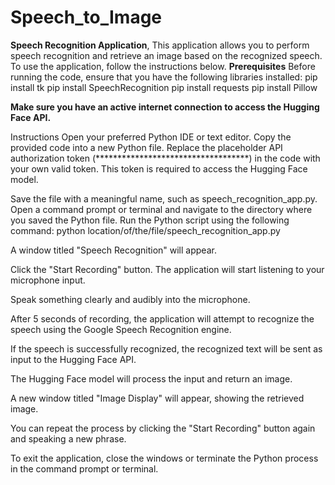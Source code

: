 # Speech_to_Image
**Speech Recognition Application**, This application allows you to perform speech recognition and retrieve an image based on the recognized speech. To use the application, follow the instructions below.
**Prerequisites**
Before running the code, ensure that you have the following libraries installed:
pip install tk
pip install SpeechRecognition
pip install requests
pip install Pillow

**Make sure you have an active internet connection to access the Hugging Face API.**

Instructions
Open your preferred Python IDE or text editor.
Copy the provided code into a new Python file.
Replace the placeholder API authorization token (***********************************) in the code with your own valid token. This token is required to access the Hugging Face model.

Save the file with a meaningful name, such as speech_recognition_app.py.
Open a command prompt or terminal and navigate to the directory where you saved the Python file.
Run the Python script using the following command:
python location/of/the/file/speech_recognition_app.py

A window titled "Speech Recognition" will appear.

Click the "Start Recording" button. The application will start listening to your microphone input.

Speak something clearly and audibly into the microphone.

After 5 seconds of recording, the application will attempt to recognize the speech using the Google Speech Recognition engine.

If the speech is successfully recognized, the recognized text will be sent as input to the Hugging Face API.

The Hugging Face model will process the input and return an image.

A new window titled "Image Display" will appear, showing the retrieved image.

You can repeat the process by clicking the "Start Recording" button again and speaking a new phrase.

To exit the application, close the windows or terminate the Python process in the command prompt or terminal.

